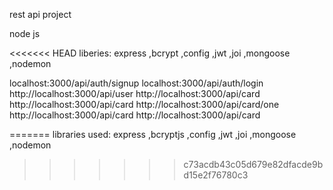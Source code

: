 rest api project

node js

<<<<<<< HEAD
liberies: express ,bcrypt ,config ,jwt ,joi ,mongoose ,nodemon

<!-- !create new user (no token require) -->
<!-- ?method : POST -->
<!-- route --> localhost:3000/api/auth/signup
<!-- body --
{
"email":"2@2.com",
"name": "bob",
"password":"1234"
}
-->

<!-- ! login -->
<!-- ? method: POST -->
<!-- route --> localhost:3000/api/auth/login
<!-- body --
{
    "email":"2@2.com",
    "password":"1234"
}
-->

<!-- !get user information (require to send token in header) -->
<!-- ? method: GET -->
<!-- route: --> http://localhost:3000/api/user

<!-- !create card(require user token) -->
<!-- ? method: POST -->
<!-- route --> http://localhost:3000/api/card
<!-- body --
{
"bizName":"coca-cola",
"bizDescription":"drink factory",
"bizPostal":"rehovot 24/2",
"bizNumber":"042-2341042",
"bizImage":"https://s3-symbol-logo.tradingview.com/coca-cola--600.png"
}
-->

<!-- !get all user cards(require user token) -->
<!-- ? method: GET -->
<!-- route --> http://localhost:3000/api/card

<!-- !get user card by id(require user token) -->
<!-- ? method: GET -->
<!-- route --> http://localhost:3000/api/card/one
<!-- body -- _id = id of the objectId created in mongoDB
{
"_id":"6203dcb404835913241d52e7"
}
-->

<!-- !update card(require user token) -->
<!--  ? method: PUT -->
<!-- route --> http://localhost:3000/api/card
<!-- body --
{
"_id":"6203dcb404835913241d52e7",
"bizName":"fanta-cola",
"bizDescription":"drink factory",
"bizPostal":"rehovot 24/2",
"bizNumber":"042-2341042",
"bizImage":"https://s3-symbol-logo.tradingview.com/coca-cola--600.png"
}
-->

<!-- !delete card(require user token) -->
<!-- ?method: DELETE -->
<!-- route --> http://localhost:3000/api/card
<!-- body -- id of the objectID want to delete
{
    "_id":"6203dcb404835913241d52e7"
}
-->

=======
libraries used: express ,bcryptjs ,config ,jwt ,joi ,mongoose ,nodemon

> > > > > > > c73acdb43c05d679e82dfacde9bd15e2f76780c3
